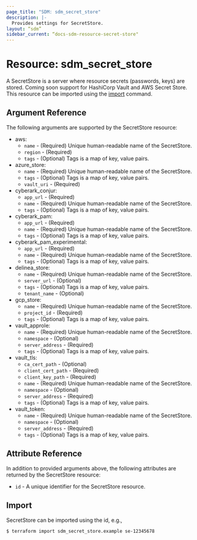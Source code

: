 ```yaml
---
page_title: "SDM: sdm_secret_store"
description: |-
  Provides settings for SecretStore.
layout: “sdm”
sidebar_current: “docs-sdm-resource-secret-store"
---
```

# Resource: sdm_secret_store

A SecretStore is a server where resource secrets (passwords, keys) are stored.
 Coming soon support for HashiCorp Vault and AWS Secret Store.
This resource can be imported using the [import](https://www.terraform.io/docs/cli/commands/import.html) command.

## Argument Reference
The following arguments are supported by the SecretStore resource:
* aws:
	* `name` - (Required) Unique human-readable name of the SecretStore.
	* `region` - (Required) 
	* `tags` - (Optional) Tags is a map of key, value pairs.
* azure_store:
	* `name` - (Required) Unique human-readable name of the SecretStore.
	* `tags` - (Optional) Tags is a map of key, value pairs.
	* `vault_uri` - (Required) 
* cyberark_conjur:
	* `app_url` - (Required) 
	* `name` - (Required) Unique human-readable name of the SecretStore.
	* `tags` - (Optional) Tags is a map of key, value pairs.
* cyberark_pam:
	* `app_url` - (Required) 
	* `name` - (Required) Unique human-readable name of the SecretStore.
	* `tags` - (Optional) Tags is a map of key, value pairs.
* cyberark_pam_experimental:
	* `app_url` - (Required) 
	* `name` - (Required) Unique human-readable name of the SecretStore.
	* `tags` - (Optional) Tags is a map of key, value pairs.
* delinea_store:
	* `name` - (Required) Unique human-readable name of the SecretStore.
	* `server_url` - (Optional) 
	* `tags` - (Optional) Tags is a map of key, value pairs.
	* `tenant_name` - (Optional) 
* gcp_store:
	* `name` - (Required) Unique human-readable name of the SecretStore.
	* `project_id` - (Required) 
	* `tags` - (Optional) Tags is a map of key, value pairs.
* vault_approle:
	* `name` - (Required) Unique human-readable name of the SecretStore.
	* `namespace` - (Optional) 
	* `server_address` - (Required) 
	* `tags` - (Optional) Tags is a map of key, value pairs.
* vault_tls:
	* `ca_cert_path` - (Optional) 
	* `client_cert_path` - (Required) 
	* `client_key_path` - (Required) 
	* `name` - (Required) Unique human-readable name of the SecretStore.
	* `namespace` - (Optional) 
	* `server_address` - (Required) 
	* `tags` - (Optional) Tags is a map of key, value pairs.
* vault_token:
	* `name` - (Required) Unique human-readable name of the SecretStore.
	* `namespace` - (Optional) 
	* `server_address` - (Required) 
	* `tags` - (Optional) Tags is a map of key, value pairs.
## Attribute Reference
In addition to provided arguments above, the following attributes are returned by the SecretStore resource:
* `id` - A unique identifier for the SecretStore resource.
## Import
SecretStore can be imported using the id, e.g.,

```
$ terraform import sdm_secret_store.example se-12345678
```
